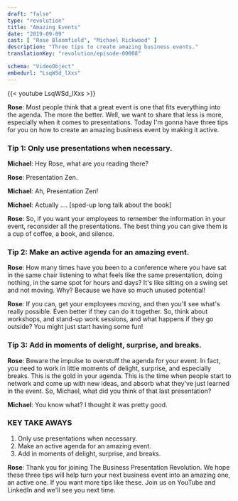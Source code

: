 ```yaml
---
draft: "false"
type: "revolution"
title: "Amazing Events"
date: "2019-09-09"
cast: [ "Rose Bloomfield", "Michael Rickwood" ]
description: "Three tips to create amazing business events."
translationKey: "revolution/episode-00008"

schema: "VideoObject"
embedurl: "LsqWSd_lXxs"
---
```


{{< youtube LsqWSd_lXxs >}}

**Rose**: Most people think that a great event is one that fits everything into the agenda. The more the better. Well, we want to share that less is more, especially when it comes to presentations. Today I'm gonna have three tips for you on how to create an amazing business event by making it active. 
 
### Tip 1: Only use presentations when necessary.
 
**Michael**: Hey Rose, what are you reading there? 
 
**Rose**: Presentation Zen. 

**Michael**: Ah, Presentation Zen! 
 
**Michael**: Actually .... [sped-up long talk about the book]
 
**Rose**: So, if you want your employees to remember the information in your event, reconsider all the presentations. The best thing you can give them is a cup of coffee, a book, and silence. 
 
### Tip 2: Make an active agenda for an amazing event.

**Rose**: How many times have you been to a conference where you have sat in the same chair listening to what feels like the same presentation, doing nothing, in the same spot for hours and days? It's like sitting on a swing set and not moving. Why?  Because we have so much unused potential! 
 
**Rose**: If you can, get your employees moving, and then you'll see what's really possible. Even better if they can do it together. So, think about workshops, and stand-up work sessions, and what happens if they go outside? You might just start having some fun! 
 
### Tip 3: Add in moments of delight, surprise, and breaks.

**Rose**: Beware the impulse to overstuff the agenda for your event. In fact, you need to work in little moments of delight, surprise, and especially breaks. This is the gold in your agenda. This is the time when people start to network and come up with new ideas, and absorb what they've just learned in the event. So, Michael, what did you think of that last presentation? 
 
**Michael**: You know what? I thought it was pretty good. 
 
### KEY TAKE AWAYS

1. Only use presentations when necessary. 
2. Make an active agenda for an amazing event. 
3. Add in moments of delight, surprise, and breaks. 
 
**Rose**: Thank you for joining The Business Presentation Revolution. We hope these three tips will help turn your next business event into an amazing one, an active one. If you want more tips like these. Join us on YouTube and LinkedIn and we'll see you next time.